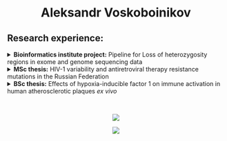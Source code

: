 <h1 align="center">Aleksandr Voskoboinikov</h1>


<h2>Research experience:</h2>
<details>
  <summary><b>Bioinformatics institute project:</b> Pipeline for Loss of heterozygosity regions in exome and genome sequencing data</summary>
<p>

Currently our team developing pipeline for loss of heterozygosity detection [HaploGone](https://github.com/wwoskie/HaploGone)
</p>

</details>
<details>
  <summary><b>MSc thesis:</b> HIV-1 variability and antiretroviral therapy resistance mutations in the Russian Federation</summary>
<p>
  
Assisted in development of novel test system for HIV-1 detection. Performed Sanger sequencing and antiretroveral drug resistance prediction with  `SierraPy` and  `sierra-local` tools
</p>
</details>
<details>
  <summary><b>BSc thesis:</b> Effects of hypoxia-inducible factor 1 on immune activation in human atherosclerotic plaques <i>ex vivo</i></summary>
<p>

Investigated role of hypoxia-inducible factor-1α (HIF-1α) in immunoactivation in human *ex-vivo* atherosclerotic plaques. Conducted experiments with peripheral blood mononuclear cells to determine cytotoxicity. Performed cell and explant short-term hypoxic cultivation.
</details>
</p>
<br>

<p align="center">
  <picture>
    <source
      srcset="https://github-readme-stats.vercel.app/api?username=wwoskie&show_icons=true&theme=tokyonight&card_width=700px"
      media="(prefers-color-scheme: dark)"
    />
    <source
      srcset="https://github-readme-stats.vercel.app/api?username=wwoskie&show_icons=true&card_width=700px"
      media="(prefers-color-scheme: light), (prefers-color-scheme: no-preference)"
    />
    <img src="https://github-readme-stats.vercel.app/api?username=wwoskie&show_icons=true&card_width=700px" />
  </picture>
</p>

<p align="center">
  <picture >
      <source media="(prefers-color-scheme: dark)" srcset="https://streak-stats.demolab.com?user=wwoskie&theme=tokyonight&card_width=700px" />
      <img src="https://streak-stats.demolab.com?user=wwoskie&theme=default&card_width=700px" />
  </picture>
</p>
